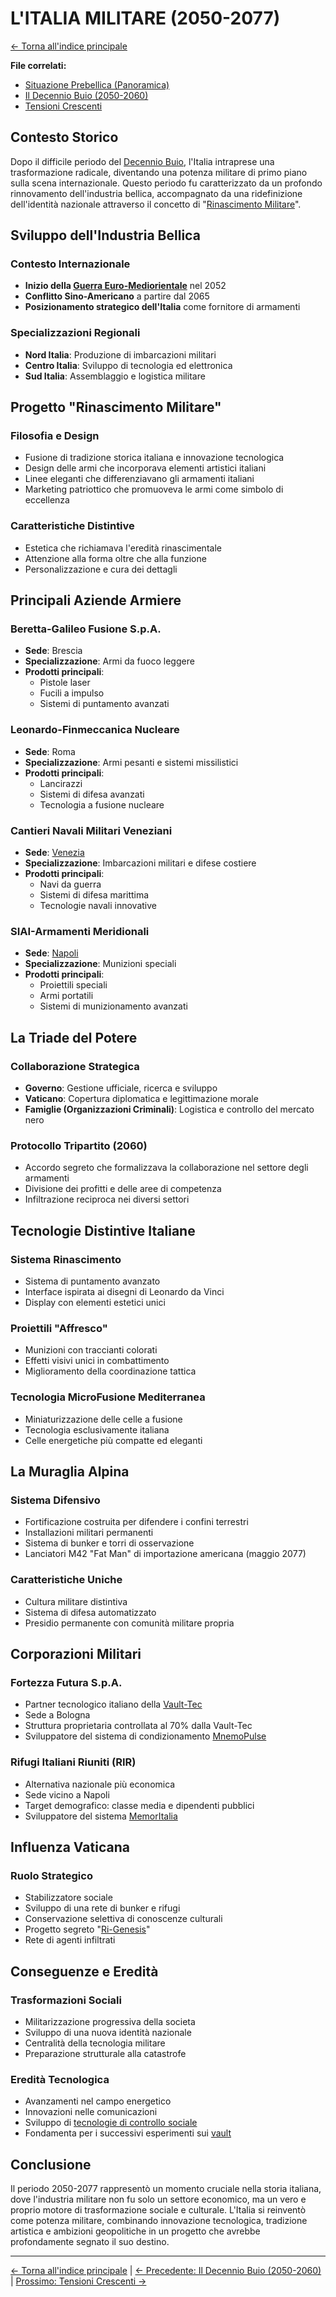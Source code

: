# L'ITALIA MILITARE (2050-2077)

[← Torna all'indice principale](../01-Indice/01.0-indice-principale.md)

**File correlati:**
- [Situazione Prebellica (Panoramica)](../02-Storia/02.0-situazione-prebellica-panoramica.md)
- [Il Decennio Buio (2050-2060)](../02-Storia/02.2-decennio-buio.md)
- [Tensioni Crescenti](../02-Storia/02.4-tensioni-finali.md)

## Contesto Storico

Dopo il difficile periodo del [Decennio Buio](../02-Storia/02.2-decennio-buio.md), l'Italia intraprese una trasformazione radicale, diventando una potenza militare di primo piano sulla scena internazionale. Questo periodo fu caratterizzato da un profondo rinnovamento dell'industria bellica, accompagnato da una ridefinizione dell'identità nazionale attraverso il concetto di "[Rinascimento Militare](#progetto-rinascimento-militare)".

<a id="industria-bellica"></a>
## Sviluppo dell'Industria Bellica

### Contesto Internazionale
- **Inizio della [Guerra Euro-Mediorientale](../02-Storia/02.2-decennio-buio.md#guerra-euro-mediorientale)** nel 2052
- **Conflitto Sino-Americano** a partire dal 2065
- **Posizionamento strategico dell'Italia** come fornitore di armamenti

### Specializzazioni Regionali
- **Nord Italia**: Produzione di imbarcazioni militari
- **Centro Italia**: Sviluppo di tecnologia ed elettronica
- **Sud Italia**: Assemblaggio e logistica militare

<a id="progetto-rinascimento-militare"></a>
## Progetto "Rinascimento Militare"

### Filosofia e Design
- Fusione di tradizione storica italiana e innovazione tecnologica
- Design delle armi che incorporava elementi artistici italiani
- Linee eleganti che differenziavano gli armamenti italiani
- Marketing patriottico che promuoveva le armi come simbolo di eccellenza

### Caratteristiche Distintive
- Estetica che richiamava l'eredità rinascimentale
- Attenzione alla forma oltre che alla funzione
- Personalizzazione e cura dei dettagli

<a id="aziende-armiere"></a>
## Principali Aziende Armiere

### Beretta-Galileo Fusione S.p.A.
- **Sede**: Brescia
- **Specializzazione**: Armi da fuoco leggere
- **Prodotti principali**:
  - Pistole laser
  - Fucili a impulso
  - Sistemi di puntamento avanzati

### Leonardo-Finmeccanica Nucleare
- **Sede**: Roma
- **Specializzazione**: Armi pesanti e sistemi missilistici
- **Prodotti principali**:
  - Lancirazzi
  - Sistemi di difesa avanzati
  - Tecnologia a fusione nucleare

### Cantieri Navali Militari Veneziani
- **Sede**: [Venezia](../06-Luoghi/06.2-venezia.md)
- **Specializzazione**: Imbarcazioni militari e difese costiere
- **Prodotti principali**:
  - Navi da guerra
  - Sistemi di difesa marittima
  - Tecnologie navali innovative

### SIAI-Armamenti Meridionali
- **Sede**: [Napoli](../06-Luoghi/06.1-parthenope.md)
- **Specializzazione**: Munizioni speciali
- **Prodotti principali**:
  - Proiettili speciali
  - Armi portatili
  - Sistemi di munizionamento avanzati

<a id="triade-del-potere"></a>
## La Triade del Potere

### Collaborazione Strategica
- **Governo**: Gestione ufficiale, ricerca e sviluppo
- **Vaticano**: Copertura diplomatica e legittimazione morale
- **Famiglie (Organizzazioni Criminali)**: Logistica e controllo del mercato nero

<a id="protocollo-tripartito"></a>
### Protocollo Tripartito (2060)
- Accordo segreto che formalizzava la collaborazione nel settore degli armamenti
- Divisione dei profitti e delle aree di competenza
- Infiltrazione reciproca nei diversi settori

<a id="tecnologie-distintive-italiane"></a>
## Tecnologie Distintive Italiane

### Sistema Rinascimento
- Sistema di puntamento avanzato
- Interface ispirata ai disegni di Leonardo da Vinci
- Display con elementi estetici unici

### Proiettili "Affresco"
- Munizioni con traccianti colorati
- Effetti visivi unici in combattimento
- Miglioramento della coordinazione tattica

<a id="tecnologie-di-fusione"></a>
### Tecnologia MicroFusione Mediterranea
- Miniaturizzazione delle celle a fusione
- Tecnologia esclusivamente italiana
- Celle energetiche più compatte ed eleganti

<a id="muraglia-alpina"></a>
## La Muraglia Alpina

### Sistema Difensivo
- Fortificazione costruita per difendere i confini terrestri
- Installazioni militari permanenti
- Sistema di bunker e torri di osservazione
- Lanciatori M42 "Fat Man" di importazione americana (maggio 2077)

### Caratteristiche Uniche
- Cultura militare distintiva
- Sistema di difesa automatizzato
- Presidio permanente con comunità militare propria

<a id="corporazioni-militari"></a>
## Corporazioni Militari

<a id="fortezza-futura"></a>
### Fortezza Futura S.p.A.
- Partner tecnologico italiano della [Vault-Tec](../02-Storia/02.4-tensioni-finali.md#la-corsa-ai-vault)
- Sede a Bologna
- Struttura proprietaria controllata al 70% dalla Vault-Tec
- Sviluppatore del sistema di condizionamento [MnemoPulse](../09-Vault/09.4-controllo-mentale.md)

<a id="rifugi-italiani-riuniti"></a>
### Rifugi Italiani Riuniti (RIR)
- Alternativa nazionale più economica
- Sede vicino a Napoli
- Target demografico: classe media e dipendenti pubblici
- Sviluppatore del sistema [MemorItalia](../09-Vault/09.4-controllo-mentale.md)

<a id="influenza-vaticana"></a>
## Influenza Vaticana

### Ruolo Strategico
- Stabilizzatore sociale
- Sviluppo di una rete di bunker e rifugi
- Conservazione selettiva di conoscenze culturali
- Progetto segreto "[Ri-Genesis](../09-Vault/09.4-controllo-mentale.md#progetto-ri-genesis)"
- Rete di agenti infiltrati

## Conseguenze e Eredità

### Trasformazioni Sociali
- Militarizzazione progressiva della societa
- Sviluppo di una nuova identità nazionale
- Centralità della tecnologia militare
- Preparazione strutturale alla catastrofe

### Eredità Tecnologica
- Avanzamenti nel campo energetico
- Innovazioni nelle comunicazioni
- Sviluppo di [tecnologie di controllo sociale](../09-Vault/09.4-controllo-mentale.md)
- Fondamenta per i successivi esperimenti sui [vault](../09-Vault/09.0-vault-panoramica.md)

## Conclusione

Il periodo 2050-2077 rappresentò un momento cruciale nella storia italiana, dove l'industria militare non fu solo un settore economico, ma un vero e proprio motore di trasformazione sociale e culturale. L'Italia si reinventò come potenza militare, combinando innovazione tecnologica, tradizione artistica e ambizioni geopolitiche in un progetto che avrebbe profondamente segnato il suo destino.

---

[← Torna all'indice principale](../01-Indice/01.0-indice-principale.md) | [← Precedente: Il Decennio Buio (2050-2060)](../02-Storia/02.2-decennio-buio.md) | [Prossimo: Tensioni Crescenti →](../02-Storia/02.4-tensioni-finali.md)